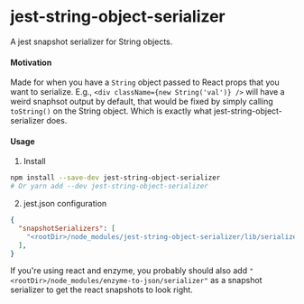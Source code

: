 # jest-string-object-serializer
A jest snapshot serializer for String objects.

#### Motivation
Made for when you have a `String` object passed to React props that you want to serialize. E.g., `<div className={new String('val')} />` will have a weird snaphsot output by default, that would be fixed by simply calling `toString()` on the String object. Which is exactly what jest-string-object-serializer does.

#### Usage

1. Install

```bash
npm install --save-dev jest-string-object-serializer
# Or yarn add --dev jest-string-object-serializer
```

2. jest.json configuration

```json
{
  "snapshotSerializers": [
    "<rootDir>/node_modules/jest-string-object-serializer/lib/serializer"
  ],
}
```

If you're using react and enzyme, you probably should also add `"<rootDir>/node_modules/enzyme-to-json/serializer"` as a snapshot serializer to get the react snapshots to look right.
